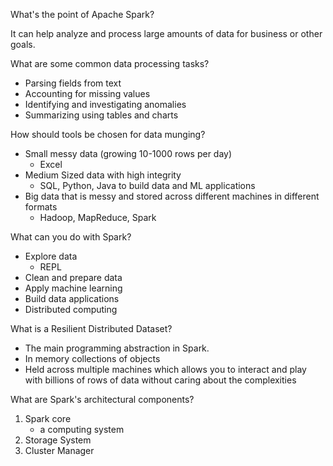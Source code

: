 <!--- Question --->
What's the point of Apache Spark?
<!--- Answer --->
It can help analyze and process large amounts of data for business or other goals.

<!--- Question --->
What are some common data processing tasks?
<!--- Answer --->
- Parsing fields from text
- Accounting for missing values
- Identifying and investigating anomalies
- Summarizing using tables and charts


<!--- Question --->
How should tools be chosen for data munging?
<!--- Answer --->
- Small messy data (growing 10-1000 rows per day)
    - Excel
- Medium Sized data with high integrity
    - SQL, Python, Java to build data and ML applications
- Big data that is messy and stored across different machines in different formats
    - Hadoop, MapReduce, Spark

<!--- Question --->
What can you do with Spark?
<!--- Answer --->
- Explore data
    - REPL
- Clean and prepare data
- Apply machine learning
- Build data applications
- Distributed computing

<!--- Question --->
What is a Resilient Distributed Dataset?
<!--- Answer --->
- The main programming abstraction in Spark.
- In memory collections of objects
- Held across multiple machines which allows you to interact and play with billions of rows of data without caring about the complexities

<!--- Question --->
What are Spark's architectural components?
<!--- Answer --->
1. Spark core
    - a computing system
2. Storage System
3. Cluster Manager

<!--- Question --->

<!--- Answer --->